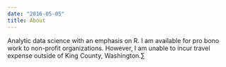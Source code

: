 ```yaml
---
date: "2016-05-05"
title: About
---
```


Analytic data science with an emphasis on R. I am available for pro bono work to non-profit organizations. However, I am unable to incur travel expense outside of King County, Washington.∑

